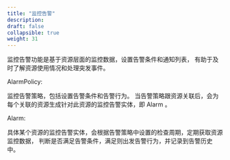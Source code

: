 ```yaml
---
title: "监控告警"
description: 
draft: false
collapsible: true
weight: 31
---
```


监控告警功能是基于资源层面的监控数据，设置告警条件和通知列表， 有助于及时了解资源使用情况和处理突发事件。

AlarmPolicy:

监控告警策略，包括设置告警条件和告警行为。 当告警策略跟资源关联后，会为每个关联的资源生成针对此资源的监控告警实体，即 Alarm 。

Alarm:

具体某个资源的监控告警实体，会根据告警策略中设置的检查周期，定期获取资源监控数据， 判断是否满足告警条件，满足则出发告警行为，并记录到告警历史中。
